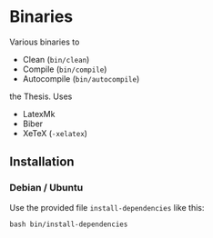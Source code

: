 # Binaries

Various binaries to

* Clean (`bin/clean`)
* Compile (`bin/compile`)
* Autocompile (`bin/autocompile`)

the Thesis. Uses

* LatexMk
* Biber
* XeTeX (`-xelatex`)

## Installation

### Debian / Ubuntu

Use the provided file `install-dependencies` like this:

    bash bin/install-dependencies

